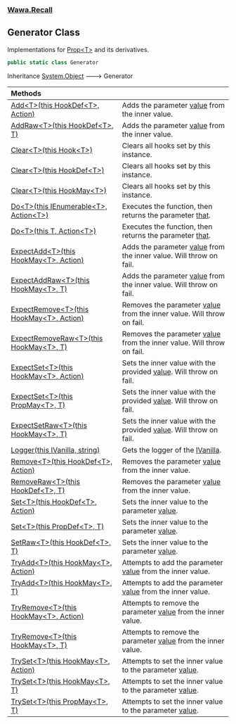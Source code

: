 ### [Wawa.Recall](Wawa.Recall.md 'Wawa.Recall')

## Generator Class

Implementations for [Prop&lt;T&gt;](Prop{T}.md 'Wawa.Recall.Prop<T>') and its derivatives.

```csharp
public static class Generator
```

Inheritance [System.Object](https://docs.microsoft.com/en-us/dotnet/api/System.Object 'System.Object') &#129106; Generator

| Methods | |
| :--- | :--- |
| [Add&lt;T&gt;(this HookDef&lt;T&gt;, Action)](Generator.Add{T}(HookDef{T},Action).md 'Wawa.Recall.Generator.Add<T>(this Wawa.Recall.HookDef<T>, System.Action)') | Adds the parameter [value](Generator.Add{T}(HookDef{T},Action).md#Wawa.Recall.Generator.Add_T_(thisWawa.Recall.HookDef_T_,System.Action).value 'Wawa.Recall.Generator.Add<T>(this Wawa.Recall.HookDef<T>, System.Action).value') from the inner value. |
| [AddRaw&lt;T&gt;(this HookDef&lt;T&gt;, T)](Generator.AddRaw{T}(HookDef{T},T).md 'Wawa.Recall.Generator.AddRaw<T>(this Wawa.Recall.HookDef<T>, T)') | Adds the parameter [value](Generator.AddRaw{T}(HookDef{T},T).md#Wawa.Recall.Generator.AddRaw_T_(thisWawa.Recall.HookDef_T_,T).value 'Wawa.Recall.Generator.AddRaw<T>(this Wawa.Recall.HookDef<T>, T).value') from the inner value. |
| [Clear&lt;T&gt;(this Hook&lt;T&gt;)](Generator.Clear{T}(Hook{T}).md 'Wawa.Recall.Generator.Clear<T>(this Wawa.Recall.Hook<T>)') | Clears all hooks set by this instance. |
| [Clear&lt;T&gt;(this HookDef&lt;T&gt;)](Generator.Clear{T}(HookDef{T}).md 'Wawa.Recall.Generator.Clear<T>(this Wawa.Recall.HookDef<T>)') | Clears all hooks set by this instance. |
| [Clear&lt;T&gt;(this HookMay&lt;T&gt;)](Generator.Clear{T}(HookMay{T}).md 'Wawa.Recall.Generator.Clear<T>(this Wawa.Recall.HookMay<T>)') | Clears all hooks set by this instance. |
| [Do&lt;T&gt;(this IEnumerable&lt;T&gt;, Action&lt;T&gt;)](Generator.Do{T}(IEnumerable{T},Action{T}).md 'Wawa.Recall.Generator.Do<T>(this System.Collections.Generic.IEnumerable<T>, System.Action<T>)') | Executes the function, then returns the parameter [that](Generator.Do{T}(IEnumerable{T},Action{T}).md#Wawa.Recall.Generator.Do_T_(thisSystem.Collections.Generic.IEnumerable_T_,System.Action_T_).that 'Wawa.Recall.Generator.Do<T>(this System.Collections.Generic.IEnumerable<T>, System.Action<T>).that'). |
| [Do&lt;T&gt;(this T, Action&lt;T&gt;)](Generator.Do{T}(T,Action{T}).md 'Wawa.Recall.Generator.Do<T>(this T, System.Action<T>)') | Executes the function, then returns the parameter [that](Generator.Do{T}(T,Action{T}).md#Wawa.Recall.Generator.Do_T_(thisT,System.Action_T_).that 'Wawa.Recall.Generator.Do<T>(this T, System.Action<T>).that'). |
| [ExpectAdd&lt;T&gt;(this HookMay&lt;T&gt;, Action)](Generator.ExpectAdd{T}(HookMay{T},Action).md 'Wawa.Recall.Generator.ExpectAdd<T>(this Wawa.Recall.HookMay<T>, System.Action)') | Adds the parameter [value](Generator.ExpectAdd{T}(HookMay{T},Action).md#Wawa.Recall.Generator.ExpectAdd_T_(thisWawa.Recall.HookMay_T_,System.Action).value 'Wawa.Recall.Generator.ExpectAdd<T>(this Wawa.Recall.HookMay<T>, System.Action).value') from the inner value. Will throw on fail. |
| [ExpectAddRaw&lt;T&gt;(this HookMay&lt;T&gt;, T)](Generator.ExpectAddRaw{T}(HookMay{T},T).md 'Wawa.Recall.Generator.ExpectAddRaw<T>(this Wawa.Recall.HookMay<T>, T)') | Adds the parameter [value](Generator.ExpectAddRaw{T}(HookMay{T},T).md#Wawa.Recall.Generator.ExpectAddRaw_T_(thisWawa.Recall.HookMay_T_,T).value 'Wawa.Recall.Generator.ExpectAddRaw<T>(this Wawa.Recall.HookMay<T>, T).value') from the inner value. Will throw on fail. |
| [ExpectRemove&lt;T&gt;(this HookMay&lt;T&gt;, Action)](Generator.ExpectRemove{T}(HookMay{T},Action).md 'Wawa.Recall.Generator.ExpectRemove<T>(this Wawa.Recall.HookMay<T>, System.Action)') | Removes the parameter [value](Generator.ExpectRemove{T}(HookMay{T},Action).md#Wawa.Recall.Generator.ExpectRemove_T_(thisWawa.Recall.HookMay_T_,System.Action).value 'Wawa.Recall.Generator.ExpectRemove<T>(this Wawa.Recall.HookMay<T>, System.Action).value') from the inner value. Will throw on fail. |
| [ExpectRemoveRaw&lt;T&gt;(this HookMay&lt;T&gt;, T)](Generator.ExpectRemoveRaw{T}(HookMay{T},T).md 'Wawa.Recall.Generator.ExpectRemoveRaw<T>(this Wawa.Recall.HookMay<T>, T)') | Removes the parameter [value](Generator.ExpectRemoveRaw{T}(HookMay{T},T).md#Wawa.Recall.Generator.ExpectRemoveRaw_T_(thisWawa.Recall.HookMay_T_,T).value 'Wawa.Recall.Generator.ExpectRemoveRaw<T>(this Wawa.Recall.HookMay<T>, T).value') from the inner value. Will throw on fail. |
| [ExpectSet&lt;T&gt;(this HookMay&lt;T&gt;, Action)](Generator.ExpectSet{T}(HookMay{T},Action).md 'Wawa.Recall.Generator.ExpectSet<T>(this Wawa.Recall.HookMay<T>, System.Action)') | Sets the inner value with the provided [value](Generator.ExpectSet{T}(HookMay{T},Action).md#Wawa.Recall.Generator.ExpectSet_T_(thisWawa.Recall.HookMay_T_,System.Action).value 'Wawa.Recall.Generator.ExpectSet<T>(this Wawa.Recall.HookMay<T>, System.Action).value'). Will throw on fail. |
| [ExpectSet&lt;T&gt;(this PropMay&lt;T&gt;, T)](Generator.ExpectSet{T}(PropMay{T},T).md 'Wawa.Recall.Generator.ExpectSet<T>(this Wawa.Recall.PropMay<T>, T)') | Sets the inner value with the provided [value](Generator.ExpectSet{T}(PropMay{T},T).md#Wawa.Recall.Generator.ExpectSet_T_(thisWawa.Recall.PropMay_T_,T).value 'Wawa.Recall.Generator.ExpectSet<T>(this Wawa.Recall.PropMay<T>, T).value'). Will throw on fail. |
| [ExpectSetRaw&lt;T&gt;(this HookMay&lt;T&gt;, T)](Generator.ExpectSetRaw{T}(HookMay{T},T).md 'Wawa.Recall.Generator.ExpectSetRaw<T>(this Wawa.Recall.HookMay<T>, T)') | Sets the inner value with the provided [value](Generator.ExpectSetRaw{T}(HookMay{T},T).md#Wawa.Recall.Generator.ExpectSetRaw_T_(thisWawa.Recall.HookMay_T_,T).value 'Wawa.Recall.Generator.ExpectSetRaw<T>(this Wawa.Recall.HookMay<T>, T).value'). Will throw on fail. |
| [Logger(this IVanilla, string)](Generator.Logger(IVanilla,string).md 'Wawa.Recall.Generator.Logger(this Wawa.Recall.IVanilla, string)') | Gets the logger of the [IVanilla](IVanilla.md 'Wawa.Recall.IVanilla'). |
| [Remove&lt;T&gt;(this HookDef&lt;T&gt;, Action)](Generator.Remove{T}(HookDef{T},Action).md 'Wawa.Recall.Generator.Remove<T>(this Wawa.Recall.HookDef<T>, System.Action)') | Removes the parameter [value](Generator.Remove{T}(HookDef{T},Action).md#Wawa.Recall.Generator.Remove_T_(thisWawa.Recall.HookDef_T_,System.Action).value 'Wawa.Recall.Generator.Remove<T>(this Wawa.Recall.HookDef<T>, System.Action).value') from the inner value. |
| [RemoveRaw&lt;T&gt;(this HookDef&lt;T&gt;, T)](Generator.RemoveRaw{T}(HookDef{T},T).md 'Wawa.Recall.Generator.RemoveRaw<T>(this Wawa.Recall.HookDef<T>, T)') | Removes the parameter [value](Generator.RemoveRaw{T}(HookDef{T},T).md#Wawa.Recall.Generator.RemoveRaw_T_(thisWawa.Recall.HookDef_T_,T).value 'Wawa.Recall.Generator.RemoveRaw<T>(this Wawa.Recall.HookDef<T>, T).value') from the inner value. |
| [Set&lt;T&gt;(this HookDef&lt;T&gt;, Action)](Generator.Set{T}(HookDef{T},Action).md 'Wawa.Recall.Generator.Set<T>(this Wawa.Recall.HookDef<T>, System.Action)') | Sets the inner value to the parameter [value](Generator.Set{T}(HookDef{T},Action).md#Wawa.Recall.Generator.Set_T_(thisWawa.Recall.HookDef_T_,System.Action).value 'Wawa.Recall.Generator.Set<T>(this Wawa.Recall.HookDef<T>, System.Action).value'). |
| [Set&lt;T&gt;(this PropDef&lt;T&gt;, T)](Generator.Set{T}(PropDef{T},T).md 'Wawa.Recall.Generator.Set<T>(this Wawa.Recall.PropDef<T>, T)') | Sets the inner value to the parameter [value](Generator.Set{T}(PropDef{T},T).md#Wawa.Recall.Generator.Set_T_(thisWawa.Recall.PropDef_T_,T).value 'Wawa.Recall.Generator.Set<T>(this Wawa.Recall.PropDef<T>, T).value'). |
| [SetRaw&lt;T&gt;(this HookDef&lt;T&gt;, T)](Generator.SetRaw{T}(HookDef{T},T).md 'Wawa.Recall.Generator.SetRaw<T>(this Wawa.Recall.HookDef<T>, T)') | Sets the inner value to the parameter [value](Generator.SetRaw{T}(HookDef{T},T).md#Wawa.Recall.Generator.SetRaw_T_(thisWawa.Recall.HookDef_T_,T).value 'Wawa.Recall.Generator.SetRaw<T>(this Wawa.Recall.HookDef<T>, T).value'). |
| [TryAdd&lt;T&gt;(this HookMay&lt;T&gt;, Action)](Generator.TryAdd{T}(HookMay{T},Action).md 'Wawa.Recall.Generator.TryAdd<T>(this Wawa.Recall.HookMay<T>, System.Action)') | Attempts to add the parameter [value](Generator.TryAdd{T}(HookMay{T},Action).md#Wawa.Recall.Generator.TryAdd_T_(thisWawa.Recall.HookMay_T_,System.Action).value 'Wawa.Recall.Generator.TryAdd<T>(this Wawa.Recall.HookMay<T>, System.Action).value') from the inner value. |
| [TryAdd&lt;T&gt;(this HookMay&lt;T&gt;, T)](Generator.TryAdd{T}(HookMay{T},T).md 'Wawa.Recall.Generator.TryAdd<T>(this Wawa.Recall.HookMay<T>, T)') | Attempts to add the parameter [value](Generator.TryAdd{T}(HookMay{T},T).md#Wawa.Recall.Generator.TryAdd_T_(thisWawa.Recall.HookMay_T_,T).value 'Wawa.Recall.Generator.TryAdd<T>(this Wawa.Recall.HookMay<T>, T).value') from the inner value. |
| [TryRemove&lt;T&gt;(this HookMay&lt;T&gt;, Action)](Generator.TryRemove{T}(HookMay{T},Action).md 'Wawa.Recall.Generator.TryRemove<T>(this Wawa.Recall.HookMay<T>, System.Action)') | Attempts to remove the parameter [value](Generator.TryRemove{T}(HookMay{T},Action).md#Wawa.Recall.Generator.TryRemove_T_(thisWawa.Recall.HookMay_T_,System.Action).value 'Wawa.Recall.Generator.TryRemove<T>(this Wawa.Recall.HookMay<T>, System.Action).value') from the inner value. |
| [TryRemove&lt;T&gt;(this HookMay&lt;T&gt;, T)](Generator.TryRemove{T}(HookMay{T},T).md 'Wawa.Recall.Generator.TryRemove<T>(this Wawa.Recall.HookMay<T>, T)') | Attempts to remove the parameter [value](Generator.TryRemove{T}(HookMay{T},T).md#Wawa.Recall.Generator.TryRemove_T_(thisWawa.Recall.HookMay_T_,T).value 'Wawa.Recall.Generator.TryRemove<T>(this Wawa.Recall.HookMay<T>, T).value') from the inner value. |
| [TrySet&lt;T&gt;(this HookMay&lt;T&gt;, Action)](Generator.TrySet{T}(HookMay{T},Action).md 'Wawa.Recall.Generator.TrySet<T>(this Wawa.Recall.HookMay<T>, System.Action)') | Attempts to set the inner value to the parameter [value](Generator.TrySet{T}(HookMay{T},Action).md#Wawa.Recall.Generator.TrySet_T_(thisWawa.Recall.HookMay_T_,System.Action).value 'Wawa.Recall.Generator.TrySet<T>(this Wawa.Recall.HookMay<T>, System.Action).value'). |
| [TrySet&lt;T&gt;(this HookMay&lt;T&gt;, T)](Generator.TrySet{T}(HookMay{T},T).md 'Wawa.Recall.Generator.TrySet<T>(this Wawa.Recall.HookMay<T>, T)') | Attempts to set the inner value to the parameter [value](Generator.TrySet{T}(HookMay{T},T).md#Wawa.Recall.Generator.TrySet_T_(thisWawa.Recall.HookMay_T_,T).value 'Wawa.Recall.Generator.TrySet<T>(this Wawa.Recall.HookMay<T>, T).value'). |
| [TrySet&lt;T&gt;(this PropMay&lt;T&gt;, T)](Generator.TrySet{T}(PropMay{T},T).md 'Wawa.Recall.Generator.TrySet<T>(this Wawa.Recall.PropMay<T>, T)') | Attempts to set the inner value to the parameter [value](Generator.TrySet{T}(PropMay{T},T).md#Wawa.Recall.Generator.TrySet_T_(thisWawa.Recall.PropMay_T_,T).value 'Wawa.Recall.Generator.TrySet<T>(this Wawa.Recall.PropMay<T>, T).value'). |
